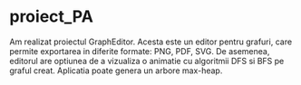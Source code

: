 # proiect_PA
Am realizat proiectul GraphEditor. 
Acesta este un editor pentru grafuri, care permite exportarea in diferite formate: PNG, PDF, SVG.
De asemenea, editorul are optiunea de a vizualiza o animatie cu algoritmii DFS si BFS pe graful creat.
Aplicatia poate genera un arbore max-heap.
